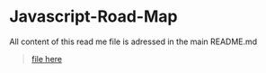 # Javascript-Road-Map

All content of this read me file is adressed in the main README.md 
> [file here](README01.md)